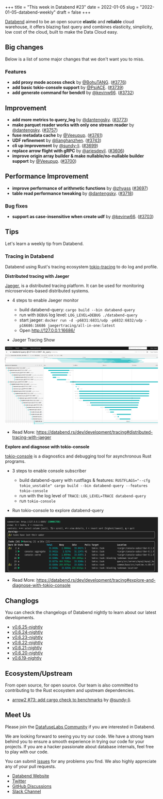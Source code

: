 +++
title = "This week in Databend #23"
date = 2022-01-05
slug = "2022-01-05-databend-weekly"
draft = false
+++

[Databend](https://github.com/datafuselabs/databend) aimed to be an open source **elastic** and **reliable** cloud warehouse, it offers blazing fast query and combines elasticity, simplicity, low cost of the cloud, built to make the Data Cloud easy.

## Big changes

Below is a list of some major changes that we don't want you to miss.

### Features

- **add proxy mode access check** by [@BohuTANG](https://github.com/BohuTANG). ([#3776](https://github.com/datafuselabs/databend/pull/3776))
- **add basic tokio-console support** by [@PsiACE](https://github.com/PsiACE). ([#3739](https://github.com/datafuselabs/databend/pull/3739))
- **add generate command for bendctl** by [@kevinw66](https://github.com/kevinw66). ([#3732](https://github.com/datafuselabs/databend/pull/3732))

## Improvement

- **add more metrics to query_log** by [@dantengsky](https://github.com/dantengsky). ([#3773](https://github.com/datafuselabs/databend/pull/3773))
- **make parquet reader works with only one stream reader** by [@dantengsky](https://github.com/dantengsky). ([#3757](https://github.com/datafuselabs/databend/pull/3757))
- **fuse metadata cache** by [@Veeupup](https://github.com/Veeupup). ([#3761](https://github.com/datafuselabs/databend/pull/3761))
- **UDF refinement** by [@lianghanzhen](https://github.com/lianghanzhen). ([#3743](https://github.com/datafuselabs/databend/pull/3743))
- **cli up improvement** by [@sundy-li](https://github.com/sundy-li/). ([#3699](https://github.com/datafuselabs/databend/pull/3699))
- **replace arrow flight with gRPC** by [@ariesdevil](https://github.com/ariesdevil/). ([#3606](https://github.com/datafuselabs/databend/pull/3606))
- **improve origin array builder & make nullable/no-nullable builder support** by [@Veeupup](https://github.com/Veeupup). ([#3700](https://github.com/datafuselabs/databend/pull/3700))

## Performance Improvement

- **improve performance of arithmetic functions** by [@zhyass](https://github.com/zhyass) ([#3697](https://github.com/datafuselabs/databend/pull/3697))
- **table read performance tweaking** by [@dantengsky](https://github.com/dantengsky). ([#3718](https://github.com/datafuselabs/databend/pull/3718))

### Bug fixes

- **support as case-insensitive when create udf** by [@kevinw66](https://github.com/kevinw66). ([#3703](https://github.com/datafuselabs/databend/pull/3703))

## Tips

Let's learn a weekly tip from Databend.

### Tracing in Databend

Databend using Rust's tracing ecosystem [tokio-tracing](https://github.com/tokio-rs/tracing) to do log and profile.

**Distributed tracing with Jaeger**

[Jaeger](https://github.com/jaegertracing/jaeger), is a distributed tracing platform. It can be used for monitoring microservices-based distributed systems.

- 4 steps to enable Jaeger monitor

  - build databend-query: `cargo build --bin databend-query`
  - run with `DEBUG` log level: `LOG_LEVEL=DEBUG ./databend-query`
  - start jaeger: `docker run -d -p6831:6831/udp -p6832:6832/udp -p16686:16686 jaegertracing/all-in-one:latest`
  - Open http://127.0.0.1:16686/

- Jaeger Tracing Show

![jaeger-tracing-show](../images/jaeger-tracing-show.png)

- Read More: https://databend.rs/dev/development/tracing#distributed-tracing-with-jaeger

**Explore and diagnose with tokio-console**

[tokio-console](https://github.com/tokio-rs/console) is a diagnostics and debugging tool for asynchronous Rust programs.

- 3 steps to enable console subscriber

  - build databend-query with rustflags & features: `RUSTFLAGS="--cfg tokio_unstable" cargo build --bin databend-query --features tokio-console`
  - run with the log level of `TRACE`: `LOG_LEVEL=TRACE databend-query`
  - run `tokio-console`

- Run tokio-console to explore databend-query

![query-console](../images/query-console.png)

- Read More: https://databend.rs/dev/development/tracing#explore-and-diagnose-with-tokio-console

## Changlogs

You can check the changelogs of Databend nightly to learn about our latest developments.

- [v0.6.25-nightly](https://github.com/datafuselabs/databend/releases/tag/v0.6.25-nightly)
- [v0.6.24-nightly](https://github.com/datafuselabs/databend/releases/tag/v0.6.24-nightly)
- [v0.6.23-nightly](https://github.com/datafuselabs/databend/releases/tag/v0.6.23-nightly)
- [v0.6.22-nightly](https://github.com/datafuselabs/databend/releases/tag/v0.6.22-nightly)
- [v0.6.21-nightly](https://github.com/datafuselabs/databend/releases/tag/v0.6.21-nightly)
- [v0.6.20-nightly](https://github.com/datafuselabs/databend/releases/tag/v0.6.20-nightly)
- [v0.6.19-nightly](https://github.com/datafuselabs/databend/releases/tag/v0.6.19-nightly)

## Ecosystem/Upstream

From open source, for open source. Our team is also committed to contributing to the Rust ecosystem and upstream dependencies.

- [arrow2 #73: add cargo check to benchmarks](https://github.com/jorgecarleitao/arrow2/pull/730) by [@sundy-li](https://github.com/sundy-li/).

## Meet Us

Please join the [DatafuseLabs Community](https://github.com/datafuselabs/) if you are interested in Databend.

We are looking forward to seeing you try our code. We have a strong team behind you to ensure a smooth experience in trying our code for your projects.
If you are a hacker passionate about database internals, feel free to play with our code.

You can submit [issues](https://github.com/datafuselabs/databend/issues) for any problems you find. We also highly appreciate any of your pull requests.

- [Databend Website](https://databend.rs)
- [Twitter](https://twitter.com/Datafuse_Labs)
- [GitHub Discussions](https://github.com/datafuselabs/databend/discussions)
- [Slack Channel](https://datafusecloud.slack.com/join/shared_invite/zt-nojrc9up-50IRla1Y1h56rqwCTkkDJA)
